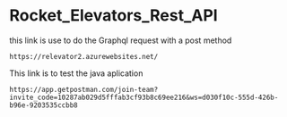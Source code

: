 # Rocket_Elevators_Rest_API

this link is use to do the Graphql request with a post method
```
https://relevator2.azurewebsites.net/
```
This link is to test the java aplication
```
https://app.getpostman.com/join-team?invite_code=10287ab029d5fffab3cf93b8c69ee216&ws=d030f10c-555d-426b-b96e-9203535ccbb8
```